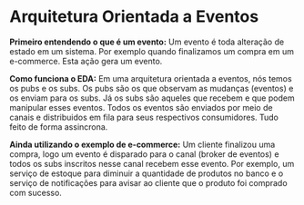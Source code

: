# Arquitetura Orientada a Eventos

**Primeiro entendendo o que é um evento:**
Um evento é toda alteração de estado em um sistema. Por exemplo quando finalizamos um compra em um e-commerce. Esta ação gera um evento.

**Como funciona o EDA:**
Em uma arquitetura orientada a eventos, nós temos os pubs e os subs. Os pubs são os que observam as mudanças (eventos) e os enviam para os subs. Já os subs são aqueles que recebem e que podem manipular esses eventos.
Todos os eventos são enviados por meio de canais e distribuidos em fila para seus respectivos consumidores. Tudo feito de forma assincrona.

**Ainda utilizando o exemplo de e-commerce:** 
Um cliente finalizou uma compra, logo um evento é disparado para o canal (broker de eventos) e todos os subs inscritos nesse canal recebem esse evento. Por exemplo, um serviço de estoque para diminuir a quantidade de produtos no banco e o serviço de notificações para avisar ao cliente que o produto foi comprado com sucesso.

